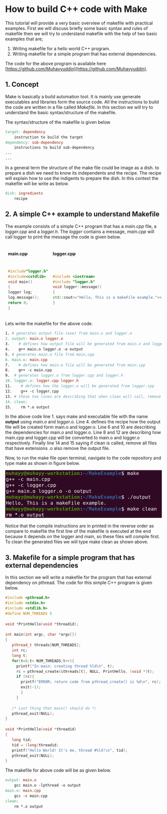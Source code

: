 # How to build C++ code with Make

 

This tutorial will provide a very basic overview of makefile with practical examples. First we will discuss briefly some basic syntax and rules of makefile then we will try to understand makefile with the help of two basic examples that are;
1. Writing makefile for a hello world C++ program.
2. Writing makefile for a simple program that has external dependencies.

The code for the above program is available here [https://github.com/Muhayyuddin](https://github.com/Muhayyuddin).
## 1. Concept

Make is basically a build automation tool. It is mainly use generate executables and libraries form the source code. All the instructions to build the code are written in a file called *Makefile*. In this section we will try to understand the basic syntax/structure of the makefile. 

The syntax/structure of the makefile is given below

```makefile
target: dependency 
    instruction to build the target
dependency: sub-dependency 
    instructions to build sub-dependency
...
...

```

In a general term the structure of the make file could be image as a dish. to prepare a dish we need to know its independents and the recipe. The recipe will explain how to use the indigents to prepare the dish. In this context the makefile will be write as below.

```makefile
dish: ingredients
    recipe
```
## 2. A simple C++ example to understand Makefile

The example consists of a simple C++ program that has a *main.cpp* file, a *logger.cpp* and a *logger.h*. The *logger* contains a message, *main.cpp* will call logger to print the message the code is given below. 


<table style="border: 1px solid white; ">

<tr style="border: 1px solid white; ">
<td style="border: 1px solid white; "> 

#### main.cpp
</td>
<td style="border: 1px solid white; "> 

#### logger.cpp
</td>
<td style="border: 1px solid white;"> 

#### logger.h
</td>
</tr>
<tr style="border: 1px solid white;">
<td style="border: 1px solid white; "> 

```cpp 
#include"logger.h"
#include<cstdlib>
void main()
{
logger log;
log.message();
return 0;
}
```
</td>
<td style="border: 1px solid white;" >

  ```cpp
#include <iostream>
#include "logger.h"
void logger::message()
{
std::cout<<"Hello, This is a makeFile example."<<std::endl;
}
```
</td>
<td style="border: 1px solid white;" >

 ```cpp
#ifndef LOGGER_H
#define LOGGER_H
class logger {
public:
void message();
};
#endif//LOGGER_H

```
</td>
</tr>
</table>

Lets write the makefile for the above code. 


```makefile 
1. # generates output file (exe) from main.o and logger.o
2. output: main.o logger.o  
3.    # defines how output file will be generated from main.o and logger.o
4.    g++ main.o logger.o -o output
5. # generates main.o file from main,cpp  
6. main.o: main.cpp  
7.    # defines how main.o file will be generated from main.cpp
8.    g++ -c main.cpp  
9.  # generates logger.o from logger.cpp and logger.h
10. logger.o: logger.cpp logger.h 
11.    # defines how the logger.o will be generated from logger.cpp
12.    g++ -c logger.cpp 
13. # these two lines are describing that when clean will call, remove all object files and output file 
14. clean:            
15.    rm *.o output
```
In the above code line 1. says make and executable file with the name **output** using *main.o* and *logger.o*. Line 4. defines the recipe how the output file will be created form main.o and logger.o. Line 6 and 10 are describing the dependencies for main.o and logger.o. Line 8 and 12 are describing how main.cpp and logger.cpp will be converted to main.o and logger.o respectively. Finally line 14 and 15 saying if clean is called, remove all files that have extensions .o also remove the output file.

Now, to run the make file open terminal, navigate to the code repository and type make as shown in figure below.
 
 ![makefile](images/maketerminal.png)

Notice that the compile instructions are in printed in the reverse order as compare to makefile the first line of the makefile is executed at the end because it depends on the logger and main, so these files will compile first. To clean the generated files we will type make clean as shown above.  

## 3. Makefile for a simple program that has external dependencies
In this section we will write a makefile for the program that has external dependency on pthread. The code for this simple C++ program is given below. 

``` c++
#include <pthread.h>
#include <stdio.h>
#include <stdlib.h>
#define NUM_THREADS 5

void *PrintHello(void *threadid);

int main(int argc, char *argv[])
{
   pthread_t threads[NUM_THREADS];
   int rc;
   long t;
   for(t=0;t< NUM_THREADS;t++){
     printf("In main: creating thread %ld\n", t);
     rc = pthread_create(&threads[t], NULL, PrintHello, (void *)t);
     if (rc){
       printf("ERROR; return code from pthread_create() is %d\n", rc);
       exit(-1);
       }
     }

   /* Last thing that main() should do */
   pthread_exit(NULL);
}

void *PrintHello(void *threadid)
{
   long tid;
   tid = (long)threadid;
   printf("Hello World! It's me, thread #%ld!\n", tid);
   pthread_exit(NULL);
}
```

The makefile for above code will be as given below.

```makefile
output: main.o
	gcc main.o -lpthread -o output
main.o: main.cpp
	gcc -c main.cpp 
clean:
	rm *.o output
```